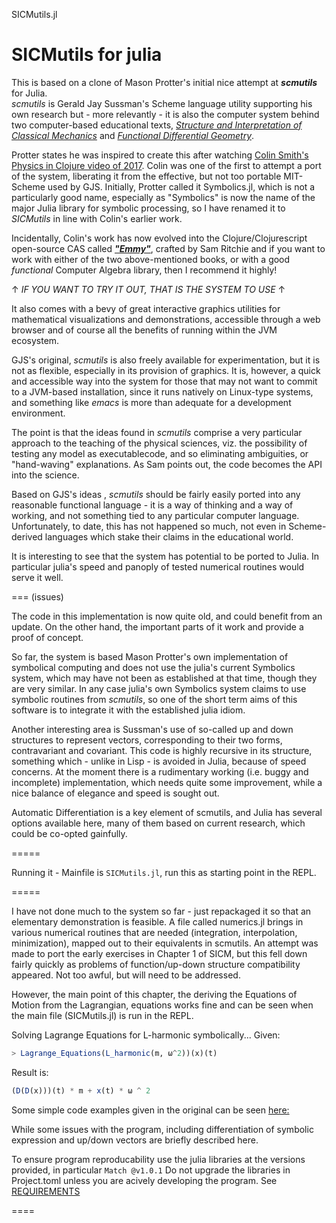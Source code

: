 SICMutils.jl

SICMutils for julia
====================

This is based on a clone of Mason Protter's initial nice attempt at ***scmutils*** for Julia.  
*scmutils* is Gerald Jay Sussman's Scheme language utility supporting his own research but - more relevantly - it is also the computer system behind two computer-based educational texts, [*Structure and Interpretation of Classical Mechanics*](https://mitpress.mit.edu/9780262028967/structure-and-interpretation-of-classical-mechanics/) and [*Functional Differential Geometry*](https://mitpress.mit.edu/9780262019347/functional-differential-geometry/).   

Protter states he was inspired to create this after watching [Colin Smith's Physics in Clojure video of 2017](https://www.youtube.com/watch?v=7PoajCqNKpg).  Colin was one of the first to attempt a port of the system, liberating it from the effective, but not too portable MIT-Scheme used by GJS.  Initially, Protter called it Symbolics.jl, which is  not a particularly good name,  especially as "Symbolics" is now the name of the major Julia library for symbolic processing, so I have renamed it to *SICMutils* in line with Colin's earlier work.

Incidentally, Colin's work has now evolved into the Clojure/Clojurescript open-source CAS called [***"Emmy"***](https://github.com/mentat-collective/emmy), crafted by Sam Ritchie and if you want to work with either of the two above-mentioned books, or with a good *functional* Computer Algebra library, then I recommend it highly!

↑ *IF YOU WANT TO TRY IT OUT, THAT IS THE SYSTEM TO USE* ↑

It also comes with a bevy of great interactive graphics utilities for mathematical visualizations and demonstrations, accessible through a web browser and of course all the benefits of running within the JVM ecosystem.  

GJS's original, *scmutils* is also freely available for experimentation, but it is not as flexible, especially in its provision of graphics.  It is, however, a quick and accessible way into the system for those that may not want to commit to a JVM-based installation, since it runs natively on Linux-type systems, and something like *emacs* is more than adequate for a development environment.

The point is that the ideas found in *scmutils* comprise a very particular approach to the teaching of the physical sciences, viz. the possibility of testing any model as executablecode, and so eliminating ambiguities, or "hand-waving" explanations.  As Sam points out, the code becomes the API into the science.

Based on GJS's ideas <link>, *scmutils* should be fairly easily ported into any reasonable functional language - it is a way of thinking and a way of working, and not something tied to any particular computer language.  Unfortunately, to date, this has not happened so much, not even in Scheme-derived languages which stake their claims in the educational world.

It is interesting to see that the system has potential to be ported to Julia.
In particular julia's speed and panoply of tested numerical routines would serve it well.

===
(issues)

The code in this implementation is now quite old, and could benefit from an update.
On the other hand, the important parts of it work and provide a proof of concept.

So far, the system is based Mason Protter's own implementation of symbolical computing and does not use the julia's current Symbolics system, which may have not been as established at that time, though they are very similar.  In any case julia's own Symbolics system claims to use symbolic routines from *scmutils*, so one of the short term aims of this software is to integrate it with the established julia idiom.

Another interesting area is Sussman's use of so-called up and down structures to represent vectors, corresponding to their two forms, contravariant and covariant.  This code is highly recursive in its structure, something which - unlike in Lisp - is avoided in Julia, because of speed concerns.  At the moment there is a rudimentary working (i.e. buggy and incomplete) implementation, which needs quite some improvement, while a nice balance of elegance and speed is sought out.

Automatic Differentiation is a key element of scmutils, and Julia has several options available here, many of them based on current research, which could be co-opted gainfully.

=====

Running it - Mainfile is `SICMutils.jl`, run this as starting point in the REPL.

=====

I have not done much to the system so far - just repackaged it so that an elementary demonstration is feasible.  A file called numerics.jl brings in various numerical routines that are needed (integration, interpolation, minimization), mapped out to their equivalents in scmutils.  An attempt was made to port the early exercises in Chapter 1 of SICM, but this fell down fairly quickly as problems of function/up-down structure compatibility appeared.  Not too awful, but will need to be addressed.

However, the main point of this chapter, the deriving the Equations of Motion from the Lagrangian, equations works fine and can be seen when the main file (SICMutils.jl) is run in the REPL.

Solving Lagrange Equations for L-harmonic symbolically... 
Given:    
```julia
> Lagrange_Equations(L_harmonic(m, ω^2))(x)(t)
```

Result is:  
```julia
(D(D(x)))(t) * m + x(t) * ω ^ 2
```

Some simple code examples given in the original can be seen [here:](./README_old.md)

While some issues with the program, including differentiation of symbolic expression and up/down vectors are briefly described here. <link>

To ensure program reproducability use the julia libraries at the versions provided, in particular `Match @v1.0.1`
Do not upgrade the libraries in Project.toml unless you are acively developing the program.
See [REQUIREMENTS](./REQUIREMENTS)

====


